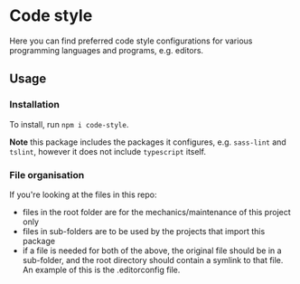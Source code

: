 # Code style

Here you can find preferred code style configurations for various programming languages and programs, e.g. editors.

## Usage

### Installation
To install, run ```npm i code-style```.

**Note** this package includes the packages it configures, e.g. `sass-lint` and `tslint`, however it does not include
`typescript` itself.

### File organisation
If you're looking at the files in this repo:
- files in the root folder are for the mechanics/maintenance of this project only
- files in sub-folders are to be used by the projects that import this package
- if a file is needed for both of the above, the original file should be in a sub-folder, and the root directory should
  contain a symlink to that file. An example of this is the .editorconfig file.
